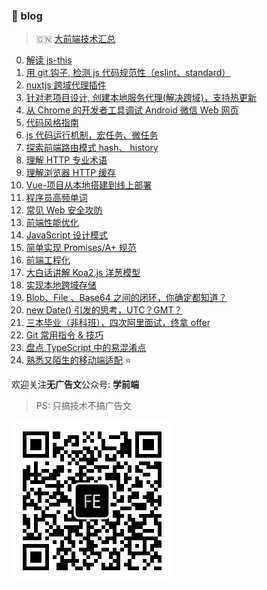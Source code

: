 ### :pushpin: blog
> :cn: [大前端技术汇总](https://github.com/gauseen/blog/issues/4)
0. [解读 js-this](https://github.com/gauseen/blog/issues/1)  
1. [用 git 钩子, 检测 js 代码规范性（eslint、standard）](https://github.com/gauseen/blog/issues/2)
2. [nuxtjs 跨域代理插件](https://github.com/gauseen/nuxt-proxy)
3. [针对老项目设计, 创建本地服务代理(解决跨域)，支持热更新](https://github.com/gauseen/blog/issues/3)
4. [从 Chrome 的开发者工具调试 Android 微信 Web 网页](https://github.com/gauseen/blog/issues/5)
5. [代码风格指南](https://github.com/gauseen/code-style-guide)
6. [js 代码运行机制，宏任务、微任务](https://github.com/gauseen/blog/issues/6)
7. [探索前端路由模式 hash、 history](https://github.com/gauseen/blog/issues/7)
8. [理解 HTTP 专业术语](https://github.com/gauseen/blog/issues/9)
9. [理解浏览器 HTTP 缓存](https://github.com/gauseen/blog/issues/8)
10. [Vue-项目从本地搭建到线上部署](https://github.com/gauseen/blog/issues/10)
11. [程序员高频单词](https://github.com/gauseen/develop-common-words)
12. [常见 Web 安全攻防](https://github.com/gauseen/blog/issues/12)
13. [前端性能优化](https://github.com/gauseen/blog/issues/13)
14. [JavaScript 设计模式](https://github.com/gauseen/blog/issues/14)
15. [简单实现 Promises/A+ 规范](https://github.com/gauseen/blog/issues/15)
16. [前端工程化](https://github.com/gauseen/blog/issues/16)
17. [大白话讲解 Koa2.js 洋葱模型](https://github.com/gauseen/blog/issues/17)
18. [实现本地跨域存储](https://github.com/gauseen/blog/issues/18)
19. [Blob、File 、Base64 之间的闭环，你确定都知道？](https://github.com/gauseen/blog/issues/19)
20. [new Date() 引发的思考，UTC？GMT？](https://github.com/gauseen/blog/issues/20)
21. [三本毕业（非科班），四次阿里面试，终拿 offer](https://github.com/gauseen/blog/issues/21)
22. [Git 常用指令 & 技巧](https://github.com/gauseen/blog/issues/22)
23. [盘点 TypeScript 中的易混淆点](https://github.com/gauseen/blog/issues/23)
24. [熟悉又陌生的移动端适配](https://github.com/gauseen/blog/issues/24) :star:

欢迎关注**无广告文**公众号: **学前端**  
> PS: 只搞技术不搞广告文  

![无广告文公众号](https://raw.githubusercontent.com/gauseen/images-bed/master/learn-fe.jpg)
